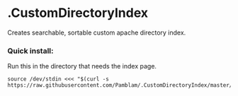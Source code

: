 # .CustomDirectoryIndex

Creates searchable, sortable custom apache directory index.

### Quick install:

Run this in the directory that needs the index page.

```
source /dev/stdin <<< "$(curl -s https://raw.githubusercontent.com/Pamblam/.CustomDirectoryIndex/master/install)"
```